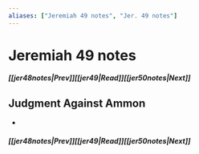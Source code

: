 ```yaml
---
aliases: ["Jeremiah 49 notes", "Jer. 49 notes"]
---
```

# Jeremiah 49 notes
##### <span class=arrow-left></span>[[jer48notes|Prev]]<span class=navigation-separator></span>[[jer49|Read]]<span class=navigation-separator></span>[[jer50notes|Next]]<span class=arrow-right></span>
## Judgment Against Ammon
- 
##### <span class=arrow-left></span>[[jer48notes|Prev]]<span class=navigation-separator></span>[[jer49|Read]]<span class=navigation-separator></span>[[jer50notes|Next]]<span class=arrow-right></span>